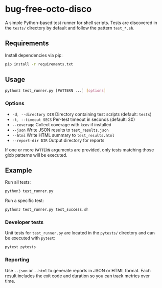 # bug-free-octo-disco
A simple Python-based test runner for shell scripts. Tests are discovered in the
`tests/` directory by default and follow the pattern `test_*.sh`.

## Requirements

Install dependencies via pip:

```bash
pip install -r requirements.txt
```

## Usage

```bash
python3 test_runner.py [PATTERN ...] [options]
```

### Options

- `-d, --directory DIR`  Directory containing test scripts (default: `tests`)
- `-t, --timeout SECS`   Per-test timeout in seconds (default: 30)
- `--coverage`           Collect coverage with `kcov` if installed
- `--json`              Write JSON results to `test_results.json`
- `--html`              Write HTML summary to `test_results.html`
- `--report-dir DIR`    Output directory for reports

If one or more `PATTERN` arguments are provided, only tests matching those glob
patterns will be executed.

## Example

Run all tests:


```bash
python3 test_runner.py
```

Run a specific test:

```bash
python3 test_runner.py test_success.sh
```

### Developer tests

Unit tests for `test_runner.py` are located in the `pytests/` directory and can
be executed with `pytest`:

```bash
pytest pytests
```

### Reporting

Use `--json` or `--html` to generate reports in JSON or HTML format. Each
result includes the exit code and duration so you can track metrics over time.
